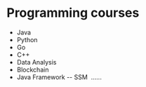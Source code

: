 # Programming courses
- Java
- Python
- Go
- C++
- Data Analysis
- Blockchain
- Java Framework -- SSM
  ......
